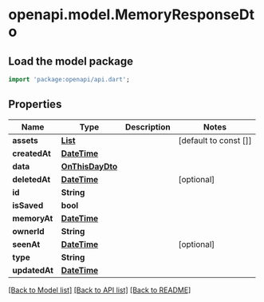 # openapi.model.MemoryResponseDto

## Load the model package
```dart
import 'package:openapi/api.dart';
```

## Properties
Name | Type | Description | Notes
------------ | ------------- | ------------- | -------------
**assets** | [**List<AssetResponseDto>**](AssetResponseDto.md) |  | [default to const []]
**createdAt** | [**DateTime**](DateTime.md) |  | 
**data** | [**OnThisDayDto**](OnThisDayDto.md) |  | 
**deletedAt** | [**DateTime**](DateTime.md) |  | [optional] 
**id** | **String** |  | 
**isSaved** | **bool** |  | 
**memoryAt** | [**DateTime**](DateTime.md) |  | 
**ownerId** | **String** |  | 
**seenAt** | [**DateTime**](DateTime.md) |  | [optional] 
**type** | **String** |  | 
**updatedAt** | [**DateTime**](DateTime.md) |  | 

[[Back to Model list]](../README.md#documentation-for-models) [[Back to API list]](../README.md#documentation-for-api-endpoints) [[Back to README]](../README.md)


